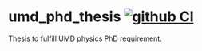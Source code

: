 # umd_phd_thesis [![github CI](https://github.com/yipengsun/umd_phd_thesis/workflows/CI/badge.svg?branch=master)](https://github.com/yipengsun/umd_phd_thesis/actions?query=workflow%3ACI)

Thesis to fulfill UMD physics PhD requirement.

